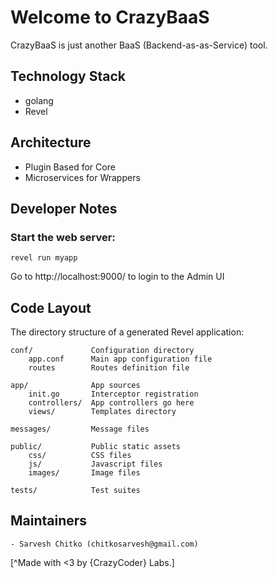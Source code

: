 # Welcome to CrazyBaaS

CrazyBaaS is just another BaaS (Backend-as-as-Service) tool.

## Technology Stack
- golang
- Revel
## Architecture
- Plugin Based for Core
- Microservices for Wrappers

## Developer Notes

### Start the web server:

    revel run myapp

   Go to http://localhost:9000/ to login to the Admin UI

## Code Layout

The directory structure of a generated Revel application:

    conf/             Configuration directory
        app.conf      Main app configuration file
        routes        Routes definition file

    app/              App sources
        init.go       Interceptor registration
        controllers/  App controllers go here
        views/        Templates directory

    messages/         Message files

    public/           Public static assets
        css/          CSS files
        js/           Javascript files
        images/       Image files

    tests/            Test suites


## Maintainers
`- Sarvesh Chitko (chitkosarvesh@gmail.com)`

[^Made with <3 by {CrazyCoder} Labs.]